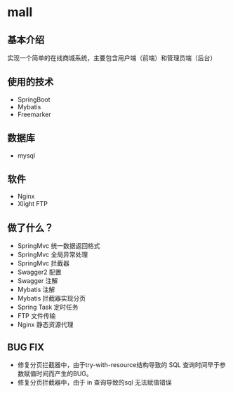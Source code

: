 # mall

## 基本介绍
实现一个简单的在线商城系统，主要包含用户端（前端）和管理员端（后台）

## 使用的技术
* SpringBoot 
* Mybatis 
* Freemarker

## 数据库
* mysql

## 软件
* Nginx
* Xlight FTP

## 做了什么？
* SpringMvc 统一数据返回格式
* SpringMvc 全局异常处理
* SpringMvc 拦截器
* Swagger2 配置
* Swagger 注解
* Mybatis 注解
* Mybatis 拦截器实现分页
* Spring Task 定时任务
* FTP 文件传输
* Nginx 静态资源代理

## BUG FIX
* 修复分页拦截器中，由于try-with-resource结构导致的 SQL 查询时间早于参数赋值时间而产生的BUG。
* 修复分页拦截器中，由于 in 查询导致的sql 无法赋值错误
